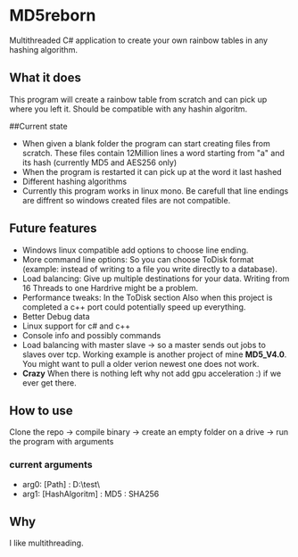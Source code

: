 # MD5reborn
Multithreaded C# application to create your own rainbow tables in any hashing algorithm.

## What it does
This program will create a rainbow table from scratch and can pick up where you left it.
Should be compatible with any hashin algoritm.

##Current state
* When given a blank folder the program can start creating files from scratch. These files contain 12Million lines a word starting from "a" and its hash (currently MD5 and AES256 only)
* When the program is restarted it can pick up at the word it last hashed
* Different hashing algorithms
* Currently this program works in linux mono. Be carefull that line endings are diffrent so windows created files are not compatible.

## Future features
* Windows linux compatible add options to choose line ending.
* More command line options: So you can choose ToDisk format (example: instead of writing to a file you write directly to a database).
* Load balancing: Give up multiple destinations for your data. Writing from 16 Threads to one Hardrive might be a problem.
* Performance tweaks: In the ToDisk section Also when this project is completed a c++ port could potentially speed up everything.
* Better Debug data
* Linux support for c# and c++
* Console info and possibly commands
* Load balancing with master slave -> so a master sends out jobs to slaves over tcp. Working example is another project of mine  **MD5_V4.0**. You might want to pull a older verion newest one does not work.
* **Crazy** When there is nothing left why not add gpu acceleration :) if we ever get there.

## How to use
Clone the repo -> compile binary -> create an empty folder on a drive -> run the program with arguments

### current arguments

- arg0: [Path] : D:\\test\
- arg1: [HashAlgoritm] : MD5 : SHA256

## Why
I like multithreading.

